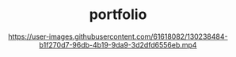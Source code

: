 <div align="center">

# portfolio
  
  

https://user-images.githubusercontent.com/61618082/130238484-b1f270d7-96db-4b19-9da9-3d2dfd6556eb.mp4


</div>

